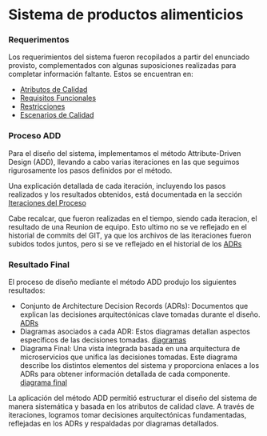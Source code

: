 # Sistema de productos alimenticios

### Requerimentos

Los requerimientos del sistema fueron recopilados a partir del enunciado provisto, complementados con algunas suposiciones realizadas para completar información faltante. Estos se encuentran en: 
  
  - [Atributos de Calidad](./Architectural-Drivers/Atributos%20de%20Calidad.md)
  - [Requisitos Funcionales](./Architectural-Drivers/Requisitos%20Funcionales.md)
  - [Restricciones](./Architectural-Drivers/Restricciones.md)
  - [Escenarios de Calidad](./Architectural-Drivers/escenarios)

### Proceso ADD

Para el diseño del sistema, implementamos el método Attribute-Driven Design (ADD), llevando a cabo varias iteraciones en las que seguimos rigurosamente los pasos definidos por el método.

Una explicación detallada de cada iteración, incluyendo los pasos realizados y los resultados obtenidos, está documentada en la sección [Iteraciones del Proceso](./Iteraciones)

Cabe recalcar, que fueron realizadas en el tiempo, siendo cada iteracion, el resultado de una Reunion de equipo. 
Esto ultimo no se ve reflejado en el historial de commits del GIT, ya que los archivos de las iteraciones fueron subidos todos juntos, pero si se ve reflejado en el historial de los [ADRs](./Architectural-Decision-Records) 

### Resultado Final

El proceso de diseño mediante el método ADD produjo los siguientes resultados:

- Conjunto de Architecture Decision Records (ADRs): Documentos que explican las decisiones arquitectónicas clave tomadas durante el diseño. [ADRs](./Architectural-Decision-Records)
- Diagramas asociados a cada ADR: Estos diagramas detallan aspectos específicos de las decisiones tomadas. [diagramas](./Architectural-Decision-Records/imagenes)
- Diagrama Final: Una vista integrada basada en una arquitectura de microservicios que unifica las decisiones tomadas. Este diagrama describe los distintos elementos del sistema y proporciona enlaces a los ADRs para obtener información detallada de cada componente. [diagrama final](./Arquitectura/arquitectura.md)

La aplicación del método ADD permitió estructurar el diseño del sistema de manera sistemática y basada en los atributos de calidad clave. A través de iteraciones, logramos tomar decisiones arquitectónicas fundamentadas,
reflejadas en los ADRs y respaldadas por diagramas detallados. 
